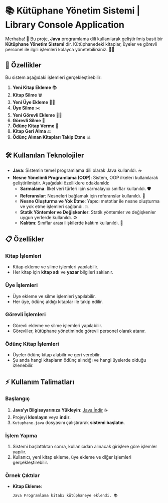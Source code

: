 # 📚 Kütüphane Yönetim Sistemi | Library Console Application

Merhaba! 👋 Bu proje, **Java** programlama dili kullanılarak geliştirilmiş basit bir **Kütüphane Yönetim Sistemi**'dir. Kütüphanedeki kitaplar, üyeler ve görevli personel ile ilgili işlemleri kolayca yönetebilirsiniz. 📖💼

## 🚀 Özellikler

Bu sistem aşağıdaki işlemleri gerçekleştirebilir:

1. **Yeni Kitap Ekleme** 📚
2. **Kitap Silme** 🗑️
3. **Yeni Üye Ekleme** 🧑‍💻
4. **Üye Silme** ✂️
5. **Yeni Görevli Ekleme** 👩‍💼
6. **Görevli Silme** 🚫
7. **Ödünç Kitap Verme** 📅
8. **Kitap Geri Alma** 🔙
9. **Ödünç Alınan Kitapları Takip Etme** 📊

## 🛠️ Kullanılan Teknolojiler

- **Java**: Sistemin temel programlama dili olarak Java kullanıldı. ☕
- **Nesne Yönelimli Programlama (OOP)**: Sistem, OOP ilkeleri kullanılarak geliştirilmiştir. Aşağıdaki özelliklere odaklanıldı:
  - **Sarmalama**: İlkel veri türleri için sarmalayıcı sınıflar kullanıldı. 🛡️
  - **Referanslar**: Nesneleri bağlamak için referanslar kullanıldı. 🔗
  - **Nesne Oluşturma ve Yok Etme**: Yapıcı metotlar ile nesne oluşturma ve yok etme işlemleri sağlandı. 💥
  - **Statik Yöntemler ve Değişkenler**: Statik yöntemler ve değişkenler uygun yerlerde kullanıldı. ⚙️
  - **Kalıtım**: Sınıflar arası ilişkilerde kalıtım kullanıldı. 🔄

## 📋 Özellikler

### Kitap İşlemleri
- Kitap ekleme ve silme işlemleri yapılabilir.
- Her kitap için **kitap adı** ve **yazar** bilgileri saklanır.

### Üye İşlemleri
- Üye ekleme ve silme işlemleri yapılabilir.
- Her üye, ödünç aldığı kitaplar ile takip edilir.

### Görevli İşlemleri
- Görevli ekleme ve silme işlemleri yapılabilir.
- Görevliler, kütüphane yönetiminde görevli personel olarak atanır.

### Ödünç Kitap İşlemleri
- Üyeler ödünç kitap alabilir ve geri verebilir.
- Şu anda hangi kitapların ödünç alındığı ve hangi üyelerde olduğu izlenebilir.

## ⚡ Kullanım Talimatları

### Başlangıç

1. **Java'yı Bilgisayarınıza Yükleyin**: [Java İndir](https://www.java.com/tr/download/) ☕
2. Projeyi **klonlayın** veya **indir**.
3. `Kutuphane.java` dosyasını çalıştırarak **sistemi başlatın**.

### İşlem Yapma

1. Sistemi başlattıktan sonra, kullanıcıdan alınacak girişlere göre işlemler yapılır. 
2. Kullanıcı, yeni kitap ekleme, üye ekleme ve diğer işlemleri gerçekleştirebilir.

### Örnek Çıktılar

- **Kitap Ekleme**:
  ```bash
  Java Programlama kitabı kütüphaneye eklendi. 📚
